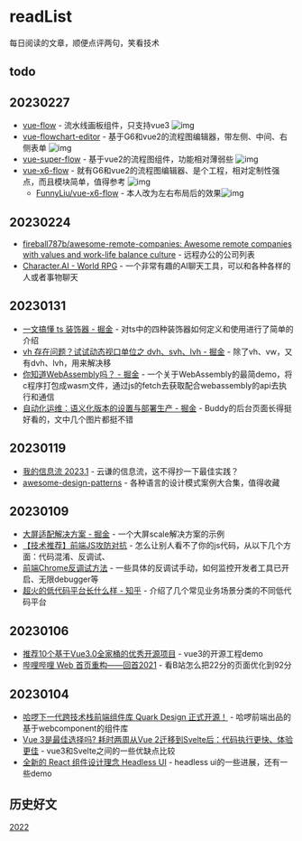 # readList

每日阅读的文章，顺便点评两句，笑看技术


## todo


## 20230227

- [vue-flow](https://github.com/bcakmakoglu/vue-flow) - 流水线画板组件，只支持vue3 ![img](https://img.shields.io/github/stars/bcakmakoglu/vue-flow)
- [vue-flowchart-editor](https://github.com/jnoodle/vue-flowchart-editor) - 基于G6和vue2的流程图编辑器，带左侧、中间、右侧表单 ![img](https://img.shields.io/github/stars/jnoodle/vue-flowchart-editor)
- [vue-super-flow](https://github.com/caohuatao/vue-super-flow) - 基于vue2的流程图组件，功能相对薄弱些 ![img](https://img.shields.io/github/stars/caohuatao/vue-super-flow)
- [vue-x6-flow](https://github.com/MyButifullyLife/vue-x6-flow) - 就有G6和vue2的流程图编辑器、是个工程，相对定制性强点，而且模块简单，值得参考 ![img](https://img.shields.io/github/stars/MyButifullyLife/vue-x6-flow)
    - [FunnyLiu/vue-x6-flow](https://github.com/FunnyLiu/vue-x6-flow) -  本人改为左右布局后的效果![img](https://img.shields.io/github/stars/FunnyLiu/vue-x6-flow)

## 20230224

- [fireball787b/awesome-remote-companies: Awesome remote companies with values and work-life balance culture](https://github.com/fireball787b/awesome-remote-companies) - 远程办公的公司列表
- [Character.AI - World RPG](https://beta.character.ai/) - 一个非常有趣的AI聊天工具，可以和各种各样的人或者事物聊天

## 20230131

- [一文搞懂 ts 装饰器 - 掘金](https://juejin.cn/post/7194643388262514745) - 对ts中的四种装饰器如何定义和使用进行了简单的介绍
- [vh 存在问题？试试动态视口单位之 dvh、svh、lvh - 掘金](https://juejin.cn/post/7194640069901156412) - 除了vh、vw，又有dvh、lvh，用来解决移
- [你知道WebAssembly吗？ - 掘金](https://juejin.cn/post/7194623444749647929) - 一个关于WebAssembly的最简demo，将c程序打包成wasm文件，通过js的fetch去获取配合webassembly的api去执行和通信
- [自动化运维：语义化版本的设置与部署生产 - 掘金](https://juejin.cn/post/7194378038326263867) - Buddy的后台页面长得挺好看的，文中几个图片都挺不错

## 20230119

- [我的信息流 2023.1](https://mp.weixin.qq.com/s/AJ4IBgYJ-Mq9OSICG0hRCA) - 云谦的信息流，这不得抄一下最佳实践？
- [awesome-design-patterns](https://github.com/DovAmir/awesome-design-patterns) - 各种语言的设计模式案例大合集，值得收藏

## 20230109

- [大屏适配解决方案 - 掘金](https://juejin.cn/post/6972416642600927246) - 一个大屏scale解决方案的示例
- [【技术推荐】前端JS攻防对抗](https://mp.weixin.qq.com/s/5UXVuhvkNIXAkItPVb_wIw) - 怎么让别人看不了你的js代码，从以下几个方面：代码混淆、反调试、
- [前端Chrome反调试方法](https://mp.weixin.qq.com/s/TgZU4ukVXTahpK3TavUU1g) - 一些具体的反调试手动，如何监控开发者工具已开启、无限debugger等
- [超火的低代码平台长什么样 - 知乎](https://zhuanlan.zhihu.com/p/581446138) - 介绍了几个常见业务场景分类的不同低代码平台

## 20230106 

- [推荐10个基于Vue3.0全家桶的优秀开源项目](https://mp.weixin.qq.com/s/WcmcKLRhrJBUR1v1_rpeqw) - vue3的开源工程demo
- [哔哩哔哩 Web 首页重构——回首2021](https://mp.weixin.qq.com/s/oO-WpgdszWrBxOOxSFWFRw) - 看B站怎么把22分的页面优化到92分

## 20230104

- [哈啰下一代跨技术栈前端组件库 Quark Design 正式开源！](https://mp.weixin.qq.com/s/xaySyAawAfo3Nx6Zmi3NOA) - 哈啰前端出品的基于webcomponent的组件库
- [Vue 3是最佳选择吗? 耗时两周从Vue 2迁移到Svelte后：代码执行更快、体验更佳](https://mp.weixin.qq.com/s/oJOdS79fxVNnkweNFY5BJA) - vue3和Svelte之间的一些优缺点比较
- [全新的 React 组件设计理念 Headless UI](https://mp.weixin.qq.com/s/1SlLWmZmQch0W3WSqlc4GA) - headless ui的一些进展，还有一些demo

## 历史好文

[2022](./docs/2022.md)